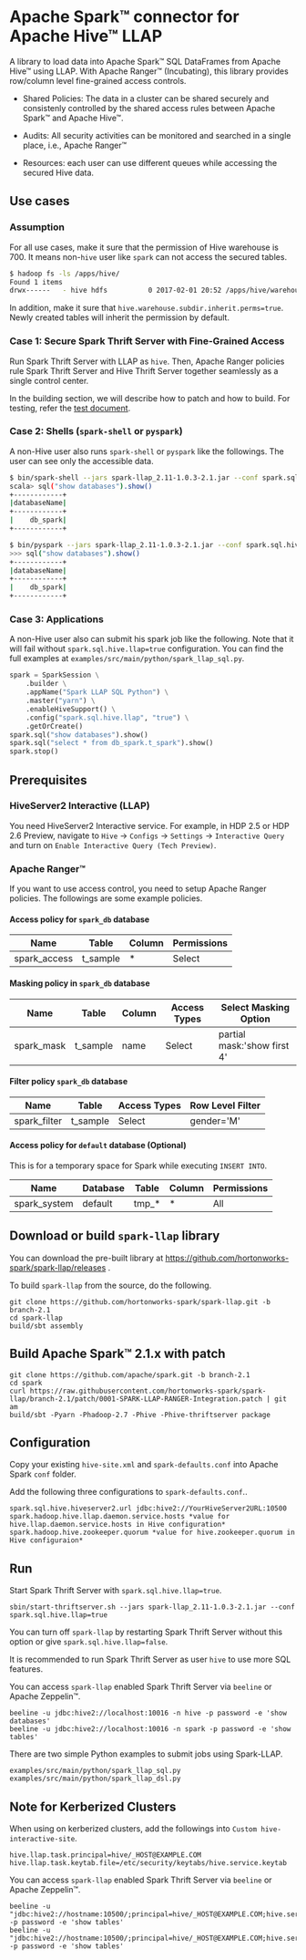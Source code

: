 # Apache Spark&trade; connector for Apache Hive&trade; LLAP

A library to load data into Apache Spark&trade; SQL DataFrames from
Apache Hive&trade; using LLAP. With Apache Ranger&trade; (Incubating),
this library provides row/column level fine-grained access controls.

- Shared Policies: The data in a cluster can be shared securely and
  consistenly controlled by the shared access rules between Apache
  Spark&trade; and Apache Hive&trade;.

- Audits: All security activities can be monitored and searched
  in a single place, i.e., Apache Ranger&trade;

- Resources: each user can use different queues while accessing the
  secured Hive data.


## Use cases

### Assumption

For all use cases, make it sure that the permission of Hive warehouse is 700.
It means non-`hive` user like `spark` can not access the secured tables.

```bash
$ hadoop fs -ls /apps/hive/
Found 1 items
drwx------   - hive hdfs          0 2017-02-01 20:52 /apps/hive/warehouse
```

In addition, make it sure that `hive.warehouse.subdir.inherit.perms=true`.
Newly created tables will inherit the permission by default.

### Case 1: Secure Spark Thrift Server with Fine-Grained Access

Run Spark Thrift Server with LLAP as `hive`. Then, Apache Ranger policies
rule Spark Thrift Server and Hive Thrift Server together seamlessly
as a single control center.

In the building section, we will describe
how to patch and how to build. For testing, refer the
[test document](https://github.com/hortonworks-spark/spark-llap/blob/master/src/test/python/README.md).

### Case 2: Shells (`spark-shell` or `pyspark`)

A non-Hive user also runs `spark-shell` or `pyspark` like the followings.
The user can see only the accessible data.

```bash
$ bin/spark-shell --jars spark-llap_2.11-1.0.3-2.1.jar --conf spark.sql.hive.llap=true
scala> sql("show databases").show()
+------------+
|databaseName|
+------------+
|    db_spark|
+------------+
```

```bash
$ bin/pyspark --jars spark-llap_2.11-1.0.3-2.1.jar --conf spark.sql.hive.llap=true
>>> sql("show databases").show()
+------------+
|databaseName|
+------------+
|    db_spark|
+------------+
```

### Case 3: Applications

A non-Hive user also can submit his spark job like the following.
Note that it will fail without `spark.sql.hive.llap=true` configuration.
You can find the full examples at `examples/src/main/python/spark_llap_sql.py`.

```python
spark = SparkSession \
    .builder \
    .appName("Spark LLAP SQL Python") \
    .master("yarn") \
    .enableHiveSupport() \
    .config("spark.sql.hive.llap", "true") \
    .getOrCreate()
spark.sql("show databases").show()
spark.sql("select * from db_spark.t_spark").show()
spark.stop()
```


## Prerequisites

### HiveServer2 Interactive (LLAP)

You need HiveServer2 Interactive service. For example, in HDP 2.5 or HDP 2.6 Preview,
navigate to `Hive` -> `Configs` -> `Settings` -> `Interactive Query`
and turn on `Enable Interactive Query (Tech Preview)`.


### Apache Ranger&trade;

If you want to use access control, you need to setup Apache Ranger policies.
The followings are some example policies.

#### Access policy for `spark_db` database

Name         | Table    | Column | Permissions
-------------|----------|--------|------------
spark_access | t_sample | *      | Select

#### Masking policy in `spark_db` database

Name         | Table    | Column | Access Types | Select Masking Option
-------------|----------|--------|--------------|----------------------------
spark_mask   | t_sample | name   | Select       | partial mask:'show first 4'

#### Filter policy `spark_db` database

Name         | Table    | Access Types | Row Level Filter
-------------|----------|--------------|-----------------
spark_filter | t_sample | Select       | gender='M'

#### Access policy for `default` database (Optional)

This is for a temporary space for Spark while executing `INSERT INTO`.

Name         | Database | Table  | Column | Permissions
-------------|----------|--------|--------|------------
spark_system | default  | tmp_*  | *      | All


## Download or build `spark-llap` library

You can download the pre-built library at
https://github.com/hortonworks-spark/spark-llap/releases .

To build `spark-llap` from the source, do the following.

    git clone https://github.com/hortonworks-spark/spark-llap.git -b branch-2.1
    cd spark-llap
    build/sbt assembly


## Build Apache Spark&trade; 2.1.x with patch

    git clone https://github.com/apache/spark.git -b branch-2.1
    cd spark
    curl https://raw.githubusercontent.com/hortonworks-spark/spark-llap/branch-2.1/patch/0001-SPARK-LLAP-RANGER-Integration.patch | git am
    build/sbt -Pyarn -Phadoop-2.7 -Phive -Phive-thriftserver package


## Configuration

Copy your existing `hive-site.xml` and `spark-defaults.conf` into Apache Spark `conf` folder.

Add the following three configurations to `spark-defaults.conf`..

    spark.sql.hive.hiveserver2.url jdbc:hive2://YourHiveServer2URL:10500
    spark.hadoop.hive.llap.daemon.service.hosts *value for hive.llap.daemon.service.hosts in Hive configuration*
    spark.hadoop.hive.zookeeper.quorum *value for hive.zookeeper.quorum in Hive configuraion*


## Run

Start Spark Thrift Server with `spark.sql.hive.llap=true`.

    sbin/start-thriftserver.sh --jars spark-llap_2.11-1.0.3-2.1.jar --conf spark.sql.hive.llap=true 

You can turn off `spark-llap` by restarting Spark Thrift Server without this option or give `spark.sql.hive.llap=false`.

It is recommended to run Spark Thrift Server as user `hive` to use more SQL features.

You can access `spark-llap` enabled Spark Thrift Server via `beeline` or Apache Zeppelin&trade;.

    beeline -u jdbc:hive2://localhost:10016 -n hive -p password -e 'show databases'
    beeline -u jdbc:hive2://localhost:10016 -n spark -p password -e 'show tables'

There are two simple Python examples to submit jobs using Spark-LLAP.

    examples/src/main/python/spark_llap_sql.py
    examples/src/main/python/spark_llap_dsl.py

## Note for Kerberized Clusters

When using on kerberized clusters, add the followings into `Custom hive-interactive-site`.

    hive.llap.task.principal=hive/_HOST@EXAMPLE.COM
    hive.llap.task.keytab.file=/etc/security/keytabs/hive.service.keytab

You can access `spark-llap` enabled Spark Thrift Server via `beeline` or Apache Zeppelin&trade;.

    beeline -u "jdbc:hive2://hostname:10500/;principal=hive/_HOST@EXAMPLE.COM;hive.server2.proxy.user=hive" -p password -e 'show tables'
    beeline -u "jdbc:hive2://hostname:10500/;principal=hive/_HOST@EXAMPLE.COM;hive.server2.proxy.user=spark" -p password -e 'show tables'


